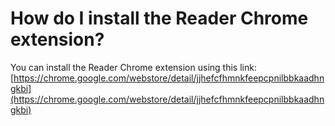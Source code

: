 # How do I install the Reader Chrome extension?

You can install the Reader Chrome extension using this link: [https://chrome.google.com/webstore/detail/jjhefcfhmnkfeepcpnilbbkaadhngkbi](https://chrome.google.com/webstore/detail/jjhefcfhmnkfeepcpnilbbkaadhngkbi)
